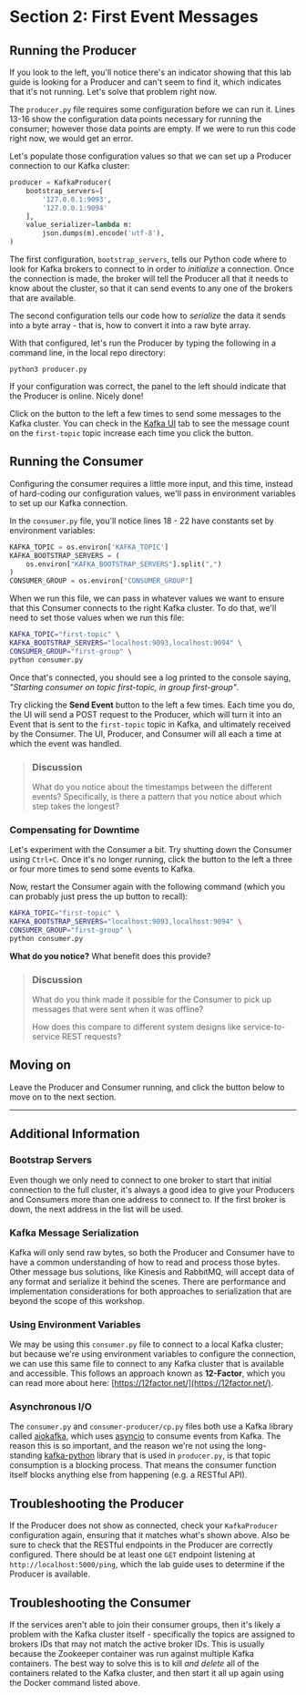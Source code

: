 # Section 2: First Event Messages

## Running the Producer

If you look to the left, you'll notice there's an indicator showing that this lab guide is looking for a Producer and can't seem to find it, which indicates that it's not running.  Let's solve that problem right now.

The `producer.py` file requires some configuration before we can run it. Lines 13-16 show the configuration data points necessary for running the consumer; however those data points are empty.  If we were to run this code right now, we would get an error.

Let's populate those configuration values so that we can set up a Producer connection to our Kafka cluster:

<span class="copy"></span>
```python
producer = KafkaProducer(
    bootstrap_servers=[
        '127.0.0.1:9093', 
        '127.0.0.1:9094'
    ],
    value_serializer=lambda m:
        json.dumps(m).encode('utf-8'),
)
```

The first configuration, `bootstrap_servers`, tells our Python code where to look for Kafka brokers to connect to in order to *initialize* a connection.  Once the connection is made, the broker will tell the Producer all that it needs to know about the cluster, so that it can send events to any one of the brokers that are available.

The second configuration tells our code how to *serialize* the data it sends into a byte array - that is, how to convert it into a raw byte array.

With that configured, let's run the Producer by typing the following in a command line, in the local repo directory:

<span class="copy"></span>
```shell
python3 producer.py
```

If your configuration was correct, the panel to the left should indicate that the Producer is online.  Nicely done!

Click on the button to the left a few times to send some messages to the Kafka cluster. You can check in the [Kafka UI](http://localhost:8080/ui/clusters/local/all-topics/Topic1/messages?keySerde=String&valueSerde=String&limit=100) tab to see the message count on the `first-topic` topic increase each time you click the button.

## Running the Consumer

Configuring the consumer requires a little more input, and this time, instead of hard-coding our configuration values, we'll pass in environment variables to set up our Kafka connection.

In the `consumer.py` file, you'll notice lines 18 - 22 have constants set by environment variables:
```py
KAFKA_TOPIC = os.environ['KAFKA_TOPIC']
KAFKA_BOOTSTRAP_SERVERS = (
    os.environ["KAFKA_BOOTSTRAP_SERVERS"].split(",")
)
CONSUMER_GROUP = os.environ["CONSUMER_GROUP"]
```

When we run this file, we can pass in whatever values we want to ensure that this Consumer connects to the right Kafka cluster. To do that, we'll need to set those values when we run this file:

<span class="copy"></span>
```sh
KAFKA_TOPIC="first-topic" \
KAFKA_BOOTSTRAP_SERVERS="localhost:9093,localhost:9094" \
CONSUMER_GROUP="first-group" \
python consumer.py
```

Once that's connected, you should see a log printed to the console saying, *"Starting consumer on topic first-topic, in group first-group"*.

Try clicking the **Send Event** button to the left a few times. Each time you do, the UI will send a POST request to the Producer, which will turn it into an Event that is sent to the `first-topic` topic in Kafka, and ultimately received by the Consumer. The UI, Producer, and Consumer will all each a time at which the event was handled.

> ### Discussion
> What do you notice about the timestamps between the different events? Specifically, is there a pattern that you notice about which step takes the longest?

### Compensating for Downtime

Let's experiment with the Consumer a bit.  Try shutting down the Consumer using `Ctrl+C`. Once it's no longer running, click the button to the left a three or four more times to send some events to Kafka.  

Now, restart the Consumer again with the following command (which you can probably just press the up button to recall):

<span class="copy"></span>
```sh
KAFKA_TOPIC="first-topic" \
KAFKA_BOOTSTRAP_SERVERS="localhost:9093,localhost:9094" \
CONSUMER_GROUP="first-group" \
python consumer.py
```

**What do you notice?**  What benefit does this provide?

> ### Discussion
> What do you think made it possible for the Consumer to pick up messages that were sent when it was offline?
> 
> How does this compare to different system designs like service-to-service REST requests?

## Moving on

Leave the Producer and Consumer running, and click the button below to move on to the next section.

<hr>

## Additional Information

### Bootstrap Servers

Even though we only need to connect to one broker to start that initial connection to the full cluster, it's always a good idea to give your Producers and Consumers more than one address to connect to.  If the first broker is down, the next address in the list will be used.

### Kafka Message Serialization

Kafka will only send raw bytes, so both the Producer and Consumer have to have a common understanding of how to read and process those bytes.  Other message bus solutions, like Kinesis and RabbitMQ, will accept data of any format and serialize it behind the scenes.  There are performance and implementation considerations for both approaches to serialization that are beyond the scope of this workshop.

### Using Environment Variables

We may be using this `consumer.py` file to connect to a local Kafka cluster; but because we're using environment variables to configure the connection, we can use this same file to connect to any Kafka cluster that is available and accessible.  This follows an approach known as **12-Factor**, which you can read more about here: [https://12factor.net/](https://12factor.net/).

### Asynchronous I/O

The `consumer.py` and `consumer-producer/cp.py` files both use a Kafka library called [aiokafka](https://github.com/aio-libs/aiokafka), which uses [asyncio](https://docs.python.org/3/library/asyncio.html) to consume events from Kafka. The reason this is so important, and the reason we're not using the long-standing [kafka-python](https://kafka-python.readthedocs.io/en/master/) library that is used in `producer.py`, is that topic consumption is a blocking process. That means the consumer function itself blocks anything else from happening (e.g. a RESTful API).      

## Troubleshooting the Producer

If the Producer does not show as connected, check your `KafkaProducer` configuration again, ensuring that it matches what's shown above. Also be sure to check that the RESTful endpoints in the Producer are correctly configured. There should be at least one `GET` endpoint listening at `http://localhost:5000/ping`, which the lab guide uses to determine if the Producer is available.

## Troubleshooting the Consumer

If the services aren't able to join their consumer groups, then it's likely a problem with the Kafka cluster itself - specifically the topics are assigned to brokers IDs that may not match the active broker IDs. This is usually because the Zookeeper container was run against multiple Kafka containers.  The best way to solve this is to kill *and delete* all of the containers related to the Kafka cluster, and then start it all up again using the Docker command listed above.